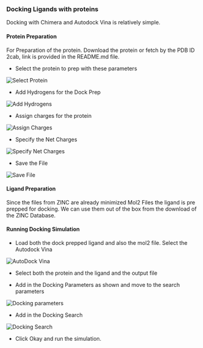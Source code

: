 ### Docking Ligands with proteins

Docking with Chimera and Autodock Vina is relatively simple. 

#### Protein Preparation

For Preparation of the protein. Download the protein or fetch by the PDB ID 2cab, link is provided in the README.md file. 

- Select the protein to prep with these parameters

![Select Protein](../../imgs/Autodock_Instructions/select_protein.png)

- Add Hydrogens for the Dock Prep

![Add Hydrogens](../../imgs/Autodock_Instructions/add_hydrogens.png)

- Assign charges for the protein

![Assign Charges](../../imgs/Autodock_Instructions/assign_charges.png)

- Specify the Net Charges

![Specify Net Charges](../../imgs/Autodock_Instructions/specify_net_charge.png)

- Save the File

![Save File](../../imgs/Autodock_Instructions/save_file.png)


#### Ligand Preparation

Since the files from ZINC are already minimized Mol2 Files the ligand is pre prepped for docking. We can use them out of the box from the download of the ZINC Database. 

#### Running Docking Simulation 

- Load both the dock prepped ligand and also the mol2 file. Select the Autodock Vina

![AutoDock Vina](../../imgs/Autodock_Instructions/select_autodock.png)

- Select both the protein and the ligand and the output file

- Add in the Docking Parameters as shown and move to the search parameters

![Docking parameters](../../imgs/Autodock_Instructions/dock_prep_params.png)

- Add in the Docking Search

![Docking Search](../../imgs/Autodock_Instructions/dock_prep_search.png)

- Click Okay and run the simulation. 
